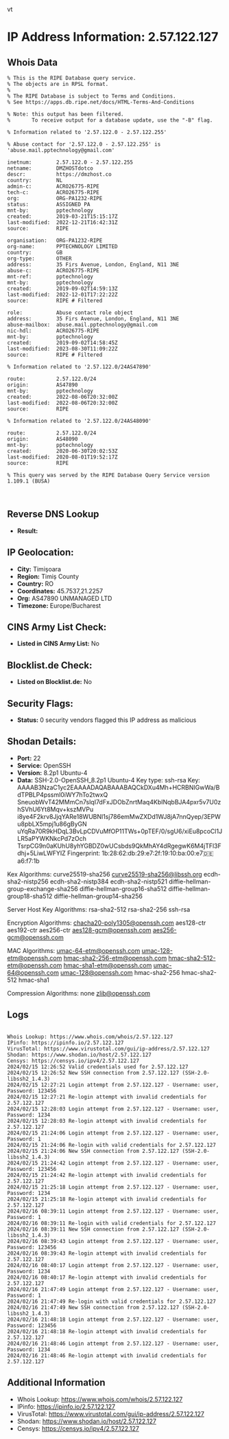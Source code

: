 vt
# IP Address Information: 2.57.122.127

## Whois Data
```
% This is the RIPE Database query service.
% The objects are in RPSL format.
%
% The RIPE Database is subject to Terms and Conditions.
% See https://apps.db.ripe.net/docs/HTML-Terms-And-Conditions

% Note: this output has been filtered.
%       To receive output for a database update, use the "-B" flag.

% Information related to '2.57.122.0 - 2.57.122.255'

% Abuse contact for '2.57.122.0 - 2.57.122.255' is 'abuse.mail.pptechnology@gmail.com'

inetnum:        2.57.122.0 - 2.57.122.255
netname:        DMZHOSTdotco
descr:          https://dmzhost.co
country:        NL
admin-c:        ACRO26775-RIPE
tech-c:         ACRO26775-RIPE
org:            ORG-PA1232-RIPE
status:         ASSIGNED PA
mnt-by:         pptechnology
created:        2019-03-21T15:15:17Z
last-modified:  2022-12-21T16:42:31Z
source:         RIPE

organisation:   ORG-PA1232-RIPE
org-name:       PPTECHNOLOGY LIMITED
country:        GB
org-type:       OTHER
address:        35 Firs Avenue, London, England, N11 3NE
abuse-c:        ACRO26775-RIPE
mnt-ref:        pptechnology
mnt-by:         pptechnology
created:        2019-09-02T14:59:13Z
last-modified:  2022-12-01T17:22:22Z
source:         RIPE # Filtered

role:           Abuse contact role object
address:        35 Firs Avenue, London, England, N11 3NE
abuse-mailbox:  abuse.mail.pptechnology@gmail.com
nic-hdl:        ACRO26775-RIPE
mnt-by:         pptechnology
created:        2019-09-02T14:58:45Z
last-modified:  2023-08-30T11:09:22Z
source:         RIPE # Filtered

% Information related to '2.57.122.0/24AS47890'

route:          2.57.122.0/24
origin:         AS47890
mnt-by:         pptechnology
created:        2022-08-06T20:32:00Z
last-modified:  2022-08-06T20:32:00Z
source:         RIPE

% Information related to '2.57.122.0/24AS48090'

route:          2.57.122.0/24
origin:         AS48090
mnt-by:         pptechnology
created:        2020-06-30T20:02:53Z
last-modified:  2020-08-01T19:52:17Z
source:         RIPE

% This query was served by the RIPE Database Query Service version 1.109.1 (BUSA)



```
## Reverse DNS Lookup
- **Result:** 

## IP Geolocation:
- **City:** Timişoara
- **Region:** Timiș County
- **Country:** RO
- **Coordinates:** 45.7537,21.2257
- **Org:** AS47890 UNMANAGED LTD
- **Timezone:** Europe/Bucharest

## CINS Army List Check:
- **Listed in CINS Army List:** 
No

## Blocklist.de Check:
- **Listed on Blocklist.de:** 
No

## Security Flags:
- **Status:** 0 security vendors flagged this IP address as malicious

## Shodan Details:
- **Port:** 22
- **Service:** OpenSSH
- **Version:** 8.2p1 Ubuntu-4
- **Data:** SSH-2.0-OpenSSH_8.2p1 Ubuntu-4
Key type: ssh-rsa
Key: AAAAB3NzaC1yc2EAAAADAQABAAABAQCkDXu4Mh+HCRBNIGwWa/BdTPBLP4pssml0iWY7hTo2twxQ
SneuobWvT42MMmCn7slqI7dFxJDObZnrtMaq4KbINqbBJA4pxr5v7U0zhSVhU6Yt8Mqv+kszMVPu
i8ye4F2krv8JjqYARe18WUBNl1sj786emMwZXDd1WJ8jA7nnQyep/3EPWu8pbLX5mpj1u86gByGN
uYqRa70R9kHDqL3BvLpCDVuMfOP11TWs+0pTEF/0/sgU6/xiEu8pcoCl1JLR5aPYWKNkcPd7zOch
TsrpCG9n0aKUhU8yhYGBDZ0wUCsbds9QkMhAY4dRgegwK6M4jTFl3Fdhj+5LiwLWFYIZ
Fingerprint: 1b:28:62:db:29:e7:2f:19:10:ba:00:e7:de:a6:f7:1b

Kex Algorithms:
	curve25519-sha256
	curve25519-sha256@libssh.org
	ecdh-sha2-nistp256
	ecdh-sha2-nistp384
	ecdh-sha2-nistp521
	diffie-hellman-group-exchange-sha256
	diffie-hellman-group16-sha512
	diffie-hellman-group18-sha512
	diffie-hellman-group14-sha256

Server Host Key Algorithms:
	rsa-sha2-512
	rsa-sha2-256
	ssh-rsa

Encryption Algorithms:
	chacha20-poly1305@openssh.com
	aes128-ctr
	aes192-ctr
	aes256-ctr
	aes128-gcm@openssh.com
	aes256-gcm@openssh.com

MAC Algorithms:
	umac-64-etm@openssh.com
	umac-128-etm@openssh.com
	hmac-sha2-256-etm@openssh.com
	hmac-sha2-512-etm@openssh.com
	hmac-sha1-etm@openssh.com
	umac-64@openssh.com
	umac-128@openssh.com
	hmac-sha2-256
	hmac-sha2-512
	hmac-sha1

Compression Algorithms:
	none
	zlib@openssh.com


## Logs
```

Whois Lookup: https://www.whois.com/whois/2.57.122.127
IPinfo: https://ipinfo.io/2.57.122.127
VirusTotal: https://www.virustotal.com/gui/ip-address/2.57.122.127
Shodan: https://www.shodan.io/host/2.57.122.127
Censys: https://censys.io/ipv4/2.57.122.127
2024/02/15 12:26:52 Valid credentials used for 2.57.122.127
2024/02/15 12:26:52 New SSH connection from 2.57.122.127 (SSH-2.0-libssh2_1.4.3)
2024/02/15 12:27:21 Login attempt from 2.57.122.127 - Username: user, Password: 123456
2024/02/15 12:27:21 Re-login attempt with invalid credentials for 2.57.122.127
2024/02/15 12:28:03 Login attempt from 2.57.122.127 - Username: user, Password: 1234
2024/02/15 12:28:03 Re-login attempt with invalid credentials for 2.57.122.127
2024/02/15 21:24:06 Login attempt from 2.57.122.127 - Username: user, Password: 1
2024/02/15 21:24:06 Re-login with valid credentials for 2.57.122.127
2024/02/15 21:24:06 New SSH connection from 2.57.122.127 (SSH-2.0-libssh2_1.4.3)
2024/02/15 21:24:42 Login attempt from 2.57.122.127 - Username: user, Password: 123456
2024/02/15 21:24:42 Re-login attempt with invalid credentials for 2.57.122.127
2024/02/15 21:25:18 Login attempt from 2.57.122.127 - Username: user, Password: 1234
2024/02/15 21:25:18 Re-login attempt with invalid credentials for 2.57.122.127
2024/02/16 08:39:11 Login attempt from 2.57.122.127 - Username: user, Password: 1
2024/02/16 08:39:11 Re-login with valid credentials for 2.57.122.127
2024/02/16 08:39:11 New SSH connection from 2.57.122.127 (SSH-2.0-libssh2_1.4.3)
2024/02/16 08:39:43 Login attempt from 2.57.122.127 - Username: user, Password: 123456
2024/02/16 08:39:43 Re-login attempt with invalid credentials for 2.57.122.127
2024/02/16 08:40:17 Login attempt from 2.57.122.127 - Username: user, Password: 1234
2024/02/16 08:40:17 Re-login attempt with invalid credentials for 2.57.122.127
2024/02/16 21:47:49 Login attempt from 2.57.122.127 - Username: user, Password: 1
2024/02/16 21:47:49 Re-login with valid credentials for 2.57.122.127
2024/02/16 21:47:49 New SSH connection from 2.57.122.127 (SSH-2.0-libssh2_1.4.3)
2024/02/16 21:48:18 Login attempt from 2.57.122.127 - Username: user, Password: 123456
2024/02/16 21:48:18 Re-login attempt with invalid credentials for 2.57.122.127
2024/02/16 21:48:46 Login attempt from 2.57.122.127 - Username: user, Password: 1234
2024/02/16 21:48:46 Re-login attempt with invalid credentials for 2.57.122.127

```
## Additional Information
- Whois Lookup: https://www.whois.com/whois/2.57.122.127
- IPinfo: https://ipinfo.io/2.57.122.127
- VirusTotal: https://www.virustotal.com/gui/ip-address/2.57.122.127
- Shodan: https://www.shodan.io/host/2.57.122.127
- Censys: https://censys.io/ipv4/2.57.122.127

